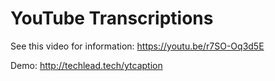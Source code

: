 # YouTube Transcriptions

See this video for information: https://youtu.be/r7SO-Oq3d5E

Demo: http://techlead.tech/ytcaption
